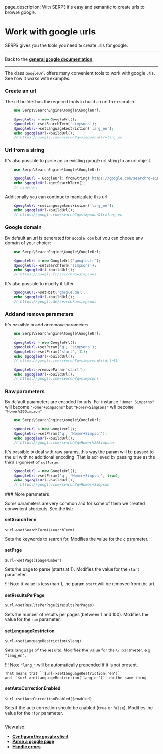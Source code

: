 page_description: With SERPS it's easy and semantic to create urls to browse google.

Work with google urls
=====================

SERPS gives you the tools you need to create urls for google.

---

Back to the [**general google documentation**](../google.md).

---


The class ``GoogleUrl`` offers many convenient tools to work with google urls. See how it works with examples.

### Create an url

The url builder has the required tools to build an url from scratch.

```php
    use Serps\SearchEngine\Google\GoogleUrl;
    
    $googleUrl = new GoogleUrl();
    $googleUrl->setSearchTerm('simpsons');
    $googleUrl->setLanguageRestriction('lang_en');
    echo $googleUrl->buildUrl();
    // https://google.com/search?q=simpsons&lr=lang_en
```

### Url from a string

It's also possible to parse an an existing google url string to an url object.

```php
    use Serps\SearchEngine\Google\GoogleUrl;
    
    $googleUrl = GoogleUrl::fromString('https://google.com/search?q=simpsons');
    echo $googleUrl->getSearchTerm();
    // simpsons
```

Additionally you can continue to manipulate this url

```php
    $googleUrl->setLanguageRestriction('lang_en');
    echo $googleUrl->buildUrl();
    // https://google.com/search?q=simpsons&lr=lang_en
```



### Google domain

By default an url is generated for ``google.com`` but you can choose any domain of your choice:

```php
    use Serps\SearchEngine\Google\GoogleUrl;
    
    $googleUrl = new GoogleUrl('google.fr');
    $googleUrl->setSearchTerm('simpsons');
    echo $googleUrl->buildUrl();
    // https://google.fr/search?q=simpsons
```

It's also possible to modify it latter

```php
    $googleUrl->setHost('google.de');
    echo $googleUrl->buildUrl();
    // https://google.de/search?q=simpsons
```

### Add and remove parameters

It's possible to add or remove parameters

```php
    use Serps\SearchEngine\Google\GoogleUrl;
    
    $googleUrl = new GoogleUrl();
    $googleUrl->setParam('q', 'simpsons');
    $googleUrl->setParam('start', 11);
    echo $googleUrl->buildUrl();
    // https://google.com/search?q=simpsons&start=11
    
    $googleUrl->removeParam('start');
    echo $googleUrl->buildUrl();
    // https://google.com/search?q=simpsons
```

### Raw parameters

By default parameters are encoded for urls. For instance ``"Homer Simpsons"`` will become ``"Homer+Simpsons"``
but ``"Homer+Simpsons"`` will become ``"Homer%2BSimpson"``

```php
    use Serps\SearchEngine\Google\GoogleUrl;
    
    $googleUrl = new GoogleUrl();
    $googleUrl->setParam('q', 'Homer+Simpson');
    echo $googleUrl->buildUrl();
    // https://google.com/search?q=Homer%2BSimpson
```
 
It's possible to deal with raw params, this way the param will be passed to the url with no additional encoding. 
That is achieved by passing true as the third argument of ``setParam``.

```php
    $googleUrl = new GoogleUrl();
    $googleUrl->setParam('q', 'Homer+Simpson', true);
    echo $googleUrl->buildUrl();
    // https://google.com/search?q=Homer+Simpson
```

### More parameters 

Some parameters are very common and for some of them we created convenient shortcuts. See the list:

#### setSearchTerm

``$url->setSearchTerm($searchTerm)``

Sets the keywords to search for. Modifies the value for the ``q`` parameter.

#### setPage

``$url->setPage($pageNumber)``

Sets the page to parse (starts at 1). Modifies the value for the ``start`` parameter.

!!! Note
    If value is less than 1, the param ``start`` will be removed from the url.

#### setResultsPerPage

``$url->setResultsPerPage($resultsPerPages)``

Sets the number of results per pages (between 1 and 100). Modifies the value for the ``num`` parameter.


#### setLanguageRestriction

``$url->setLanguageRestriction($lang)``

Sets language of the results. Modifies the value for the ``lr`` parameter. e.g  ``"lang_en"``. 

!!! Note
    ``"lang_"`` will be automatically prepended if it is not present. 
    
    That means that ``$url->setLanguageRestriction('en')``
    and ``$url->setLanguageRestriction('lang_en')`` do the same thing.

#### setAutoCorrectionEnabled

``$url->setAutoCorrectionEnabled($enabled)``

Sets if the auto correction should be enabled (``true`` or ``false``). Modifies the value for the ``nfpr`` parameter.

-------

View also:

- [**Configure the google client**](client-configuration.md)
- [**Parse a google page**](parse-page.md)
- [**Handle errors**](handle-errors.md)

